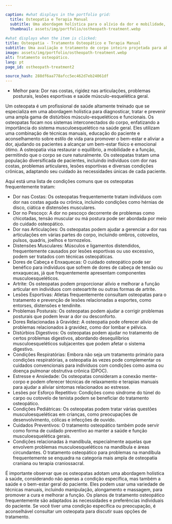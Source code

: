 ```yaml
---

caption: #what displays in the portfolio grid:
  title: Osteopatia e Terapia Manual
  subtitle: Uma abordagem holística para o alívio da dor e mobilidade, restaurando o equilíbrio através de técnicas osteopáticas.
  thumbnail: assets/img/portfolio/ostheopath-treatment.webp
  
#what displays when the item is clicked:
title: Osteopatia - Tratamento Osteopático e Terapia Manual
subtitle: Uma avaliação e tratamento de corpo inteiro projetada para abordar desequilíbrios musculoesqueléticos, aliviar a dor e melhorar a mobilidade. As técnicas podem incluir mobilização articular, liberação miofascial e terapia de tecidos moles, dependendo das suas necessidades individuais.
image: assets/img/portfolio/ostheopath-treatment.webp
alt: Tratamento osteopático.
lang: pt
page_id: ostheopath-treatment2

source_hash: 288df6aa778afcc5ec462d7eb24061df
---
```

- Melhor para: Dor nas costas, rigidez nas articulações, problemas posturais, lesões esportivas e saúde músculo-esquelética geral.

Um osteopata é um profissional de saúde altamente treinado que se especializa em uma abordagem holística para diagnosticar, tratar e prevenir uma ampla gama de distúrbios músculo-esqueléticos e funcionais. Os osteopatas focam nos sistemas interconectados do corpo, enfatizando a importância do sistema musculoesquelético na saúde geral. Eles utilizam uma combinação de técnicas manuais, educação do paciente e aconselhamento sobre estilo de vida para promover o bem-estar e aliviar a dor, ajudando os pacientes a alcançar um bem-estar físico e emocional ótimo. A osteopatia visa restaurar o equilíbrio, a mobilidade e a função, permitindo que o corpo se cure naturalmente. Os osteopatas tratam uma população diversificada de pacientes, incluindo indivíduos com dor nas costas, problemas articulares, lesões esportivas e diversas condições crônicas, adaptando seu cuidado às necessidades únicas de cada paciente.

Aqui está uma lista de condições comuns que os osteopatas frequentemente tratam:
- Dor nas Costas: Os osteopatas frequentemente tratam indivíduos com dor nas costas aguda ou crônica, incluindo condições como hérnias de disco, ciática e distensões musculares.
- Dor no Pescoço: A dor no pescoço decorrente de problemas como chicotadas, tensão muscular ou má postura pode ser abordada por meio do cuidado osteopático.
- Dor nas Articulações: Os osteopatas podem ajudar a gerenciar a dor nas articulações em várias partes do corpo, incluindo ombros, cotovelos, pulsos, quadris, joelhos e tornozelos.
- Distensões Musculares: Músculos e ligamentos distendidos, frequentemente causados por lesões esportivas ou uso excessivo, podem ser tratados com técnicas osteopáticas.
- Dores de Cabeça e Enxaquecas: O cuidado osteopático pode ser benéfico para indivíduos que sofrem de dores de cabeça de tensão ou enxaquecas, já que frequentemente apresentam componentes musculoesqueléticos.
- Artrite: Os osteopatas podem proporcionar alívio e melhorar a função articular em indivíduos com osteoartrite ou outras formas de artrite.
- Lesões Esportivas: Atletas frequentemente consultam osteopatas para o tratamento e prevenção de lesões relacionadas a esportes, como entorses, distensões e tendinite.
- Problemas Posturais: Os osteopatas podem ajudar a corrigir problemas posturais que podem levar a dor ou desconforto.
- Dores Relacionadas à Gravidez: A osteopatia pode oferecer alívio de problemas relacionados à gravidez, como dor lombar e pélvica.
- Distúrbios Digestivos: Os osteopatas podem ajudar no tratamento de certos problemas digestivos, abordando desequilíbrios musculoesqueléticos subjacentes que podem afetar o sistema digestivo.
- Condições Respiratórias: Embora não seja um tratamento primário para condições respiratórias, a osteopatia às vezes pode complementar os cuidados convencionais para indivíduos com condições como asma ou doença pulmonar obstrutiva crônica (DPOC).
- Estresse e Ansiedade: Os osteopatas consideram a conexão mente-corpo e podem oferecer técnicas de relaxamento e terapias manuais para ajudar a aliviar sintomas relacionados ao estresse.
- Lesões por Esforço Repetitivo: Condições como síndrome do túnel do carpo ou cotovelo de tenista podem se beneficiar do tratamento osteopático.
- Condições Pediátricas: Os osteopatas podem tratar várias questões musculoesqueléticas em crianças, como preocupações de desenvolvimento, cólicas e infecções de ouvido.
- Cuidados Preventivos: O tratamento osteopático também pode servir como forma de cuidado preventivo ao manter a saúde e função musculoesquelética gerais.
- Condições relacionadas à mandíbula, especialmente aquelas que envolvem problemas musculoesqueléticos na mandíbula e áreas circundantes. O tratamento osteopático para problemas na mandíbula frequentemente se enquadra na categoria mais ampla de osteopatia craniana ou terapia craniossacral.

É importante observar que os osteopatas adotam uma abordagem holística à saúde, considerando não apenas a condição específica, mas também a saúde e o bem-estar geral do paciente. Eles podem usar uma variedade de técnicas manuais, incluindo manipulação, alongamento e massagem, para promover a cura e melhorar a função. Os planos de tratamento osteopático frequentemente são adaptados às necessidades e preferências individuais do paciente. Se você tiver uma condição específica ou preocupação, é aconselhável consultar um osteopata para discutir suas opções de tratamento.